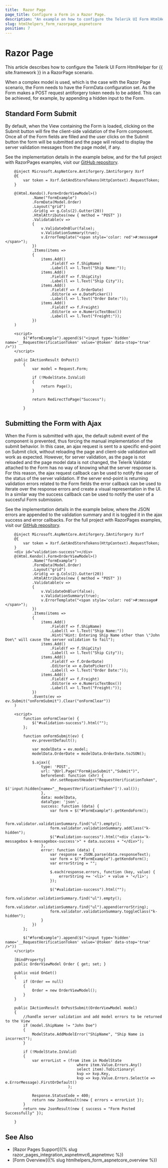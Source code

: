 ```yaml
---
title:  Razor Page
page_title: Configure a Form in a Razor Page.
description: "An example on how to configure the Telerik UI Form HtmlHelper for {{ site.framework }} in a Razor Page."
slug: htmlhelpers_form_razorpage_aspnetcore
position: 7
---
```


# Razor Page

This article describes how to configure the Telerik UI Form HtmlHelper for {{ site.framework }} in a RazorPage scenario.

When a complex model is used, which is the case with the Razor Page scenario, the Form needs to have the FormData configuration set. As the Form makes a POST request antiforgery token needs to be added. This can be achieved, for example, by appending a hidden input to the Form.

## Standard Form Submit

By default, when the View containing the Form is loaded, clicking on the Submit button will fire the client-side validation of the Form component. Once all of the Form fields are filled and the user clicks on the Submit button the form will be submitted and the page will reload to display the server validation messages from the page model, if any.

See the implementation details in the example below, and for the full project with RazorPages examples, visit our [GitHub repository](https://github.com/telerik/ui-for-aspnet-core-examples/tree/master/Telerik.Examples.RazorPages).

```tab-RazorPage(csthml)
    @inject Microsoft.AspNetCore.Antiforgery.IAntiforgery Xsrf
    @{
        var token = Xsrf.GetAndStoreTokens(HttpContext).RequestToken;
    }

    @(Html.Kendo().Form<OrderViewModel>()
            .Name("formExample")
            .FormData(Model.Order)
            .Layout("grid")
            .Grid(g => g.Cols(2).Gutter(20))
            .HtmlAttributes(new { method = "POST" })
            .Validatable(v =>
            {
                v.ValidateOnBlur(false);
                v.ValidationSummary(true);
                v.ErrorTemplate("<span style='color: red'>#:message#</span>");
            })
            .Items(items =>
            {
                items.Add()
                    .Field(f => f.ShipName)
                    .Label(l => l.Text("Ship Name:"));
                items.Add()
                    .Field(f => f.ShipCity)
                    .Label(l => l.Text("Ship City"));
                items.Add()
                    .Field(f => f.OrderDate)
                    .Editor(e => e.DatePicker())
                    .Label(l => l.Text("Order Date:"));
                items.Add()
                    .Field(f => f.Freight)
                    .Editor(e => e.NumericTextBox())
                    .Label(l => l.Text("Freight:"));
            })
    )

    <script>
        $("#formExample").append($("<input type='hidden' name='__RequestVerificationToken' value='@token' data-stop='true' />"))
    </script>
```
```tab-PageModel(cshtml.cs)
    public IActionResult OnPost()
        {
            var model = Request.Form;

            if (!ModelState.IsValid)
            {
                return Page();
            }

            return RedirectToPage("Success");

        }
```

## Submitting the Form with Ajax

When the Form is submitted with ajax, the default submit event of the component is prevented, thus forcing the manual implementation of the submit behavior. In this case, an ajax request is sent to a specific end-point on Submit click, without reloading the page and client-side validation will work as expected. However, for server validation, as the page is not reloaded and the page model data is not changed, the Telerik Validator attached to the Form has no way of knowing what the server response is. For this reason, the ajax request callback can be used to notify the user of the status of the server validation. If the server end-point is returning validation errors related to the Form fields the error callback can be used to iterate over the response errors and create a visual representation in the UI. In a similar way the success callback can be used to notify the user of a succesful Form submission.

See the implementation details in the example below, where the JSON errors are appended to the validation summary and it is toggled it in the ajax success and error callbacks. For the full project with RazorPages examples, visit our [GitHub repository](https://github.com/telerik/ui-for-aspnet-core-examples/tree/master/Telerik.Examples.RazorPages).

```tab-RazorPage(csthml)
    @inject Microsoft.AspNetCore.Antiforgery.IAntiforgery Xsrf
    @{
        var token = Xsrf.GetAndStoreTokens(HttpContext).RequestToken;
    }
    <div id="validation-success"></div>
    @(Html.Kendo().Form<OrderViewModel>()
            .Name("formExample")
            .FormData(Model.Order)
            .Layout("grid")
            .Grid(g => g.Cols(2).Gutter(20))
            .HtmlAttributes(new { method = "POST" })
            .Validatable(v =>
            {
                v.ValidateOnBlur(false);
                v.ValidationSummary(true);
                v.ErrorTemplate("<span style='color: red'>#:message#</span>");
            })
            .Items(items =>
            {
                items.Add()
                    .Field(f => f.ShipName)
                    .Label(l => l.Text("Ship Name:"))
                    .Hint("Hint: Entering Ship Name other than \"John Doe\" will cause the server validation to fail");
                items.Add()
                    .Field(f => f.ShipCity)
                    .Label(l => l.Text("Ship City"));
                items.Add()
                    .Field(f => f.OrderDate)
                    .Editor(e => e.DatePicker())
                    .Label(l => l.Text("Order Date:"));
                items.Add()
                    .Field(f => f.Freight)
                    .Editor(e => e.NumericTextBox())
                    .Label(l => l.Text("Freight:"));
            })
            .Events(ev => ev.Submit("onFormSubmit").Clear("onFormClear"))
    )

    <script>
        function onFormClear(e) {
            $("#validation-success").html("");
        };

        function onFormSubmit(ev) {
            ev.preventDefault();

            var modelData = ev.model;
            modelData.OrderDate = modelData.OrderDate.toJSON();

            $.ajax({
                type: 'POST',
                url: "@Url.Page("FormAjaxSubmit","Submit")",
                beforeSend: function (xhr) {
                    xhr.setRequestHeader("RequestVerificationToken",
                        $('input:hidden[name="__RequestVerificationToken"]').val());
                },
                data: modelData,
                dataType: 'json',
                success: function (data) {
                    var form = $("#formExample").getKendoForm();

                    form.validator.validationSummary.find("ul").empty();
                    form.validator.validationSummary.addClass("k-hidden");
                    $("#validation-success").html("<div class='k-messagebox k-messagebox-success'>" + data.success + "</div>");
                },
                error: function (data) {
                    var response = JSON.parse(data.responseText);
                    var form = $("#formExample").getKendoForm();
                    var errorString = "";

                    $.each(response.errors, function (key, value) {
                        errorString += '<li>' + value + '</li>';
                    });

                    $("#validation-success").html("");
                    form.validator.validationSummary.find("ul").empty();
                    form.validator.validationSummary.find("ul").append(errorString);
                    form.validator.validationSummary.toggleClass("k-hidden");
                }
            })
        };

        $("#formExample").append($("<input type='hidden' name='__RequestVerificationToken' value='@token' data-stop='true' />"))
    </script>
```
```tab-PageModel(cshtml.cs)
    [BindProperty]
    public OrderViewModel Order { get; set; }

    public void OnGet()
    {
        if (Order == null)
        {
            Order = new OrderViewModel();
        }
    }

    public IActionResult OnPostSubmit(OrderViewModel model)
    {
        //handle server validation and add model errors to be returned to the View
        if (model.ShipName != "John Doe")
        {
            ModelState.AddModelError("ShipName", "Ship Name is incorrect");
        }

        if (!ModelState.IsValid)
        {
            var errorList = (from item in ModelState
                                where item.Value.Errors.Any()
                                select item).ToDictionary(
                                kvp => kvp.Key,
                                kvp => kvp.Value.Errors.Select(e => e.ErrorMessage).FirstOrDefault()
                            );

            Response.StatusCode = 400;
            return new JsonResult(new { errors = errorList });
        }
        return new JsonResult(new { success = "Form Posted Successfully" });

    }
```

## See Also

* [Razor Pages Support]({% slug razor_pages_integration_aspnetmvc6_aspnetmvc %})
* [Form Overview]({% slug htmlhelpers_form_aspnetcore_overview %})
